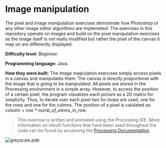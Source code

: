 # Image manipulation
The pixel and image manipulation exercises demostrate how Photoshop or any other image editor algorithms are implemeted. The exercises in this repository operate on images and build on the pixel manipulation exercises as the image itself is not really modified but rather the pixel of the canvas it map on are differently displayed.  

**Difficulty level:** Beginner. 

**Programming language:** Java.

**How they were built:** The image maipulation exercises simply access pixels in a canvas and manipulates them. The canvas is directly proportional with the image that is going to be manipulated. All pixels are stored in the Processing environment in a simple array. However, to access the position of a certain pixel, the program visualizes each picture as a 2D matrix for simplicity. Thus, to iterate over each pixel two for loops are used, one for the rows and one for the culmns. The position of a pixel is calulated as: *column + row * numb_of_elems_in_row*.  

> This exercise is written and animated using the Processing IDE. More information on inbuilt functions that have been used throughout the code can be found by accessing the [Processing Documentation](https://processing.org/reference/)

![greyscale.pde](https://octodex.github.com/images/yaktocat.png)

